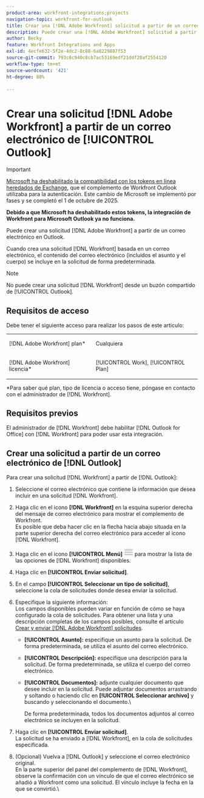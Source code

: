 ```yaml
---
product-area: workfront-integrations;projects
navigation-topic: workfront-for-outlook
title: Crear una [!DNL Adobe Workfront] solicitud a partir de un correo electrónico de Outlook
description: Puede crear una [!DNL Adobe Workfront] solicitud a partir de un correo electrónico en Outlook.
author: Becky
feature: Workfront Integrations and Apps
exl-id: 4ecfe632-5f2e-4dc2-8c88-6a8229887f53
source-git-commit: 793c8c940c8cb7ac53169edf21ddf28af2554120
workflow-type: tm+mt
source-wordcount: '421'
ht-degree: 88%

---
```


# Crear una solicitud [!DNL Adobe Workfront] a partir de un correo electrónico de [!UICONTROL Outlook]



>[!IMPORTANT]
>
>[Microsoft ha deshabilitado la compatibilidad con los tokens en línea heredados de Exchange](https://learn.microsoft.com/en-us/office/dev/add-ins/outlook/faq-nested-app-auth-outlook-legacy-tokens), que el complemento de Workfront Outlook utilizaba para la autenticación. Este cambio de Microsoft se implementó por fases y se completó el 1 de octubre de 2025.
>
>**Debido a que Microsoft ha deshabilitado estos tokens, la integración de Workfront para Microsoft Outlook ya no funciona.**

Puede crear una solicitud [!DNL Adobe Workfront] a partir de un correo electrónico en Outlook.

Cuando crea una solicitud [!DNL Workfront] basada en un correo electrónico, el contenido del correo electrónico (incluidos el asunto y el cuerpo) se incluye en la solicitud de forma predeterminada.

>[!NOTE]
>
>No puede crear una solicitud [!DNL Workfront] desde un buzón compartido de [!UICONTROL Outlook].

## Requisitos de acceso

Debe tener el siguiente acceso para realizar los pasos de este artículo:

<table style="table-layout:auto"> 
 <col> 
 <col> 
 <tbody> 
  <tr> 
   <td role="rowheader">[!DNL Adobe Workfront] plan*</td> 
   <td> <p>Cualquiera</p> </td> 
  </tr> 
  <tr> 
   <td role="rowheader">[!DNL Adobe Workfront] licencia*</td> 
   <td> <p>[!UICONTROL Work], [!UICONTROL Plan]</p> </td> 
  </tr> 
 </tbody> 
</table>

&#42;Para saber qué plan, tipo de licencia o acceso tiene, póngase en contacto con el administrador de [!DNL Workfront].

## Requisitos previos

El administrador de [!DNL Workfront] debe habilitar [!DNL Outlook for Office] con [!DNL Workfront] para poder usar esta integración.

## Crear una solicitud a partir de un correo electrónico de [!DNL Outlook]

Para crear una solicitud [!DNL Workfront] a partir de [!DNL Outlook]:

1. Seleccione el correo electrónico que contiene la información que desea incluir en una solicitud [!DNL Workfront].
1. Haga clic en el icono **[!DNL Workfront]** en la esquina superior derecha del mensaje de correo electrónico para mostrar el complemento de Workfront.\
   Es posible que deba hacer clic en la flecha hacia abajo situada en la parte superior derecha del correo electrónico para acceder al icono [!DNL Workfront].

1. Haga clic en el icono **[!UICONTROL Menú]** ![o365_addin_menu2_icon.png](assets/o365-addin-menu2-icon.png) para mostrar la lista de las opciones de [!DNL Workfront] disponibles.

1. Haga clic en **[!UICONTROL Enviar solicitud]**.
1. En el campo **[!UICONTROL Seleccionar un tipo de solicitud]**, seleccione la cola de solicitudes donde desea enviar la solicitud.

1. Especifique la siguiente información:\
   Los campos disponibles pueden variar en función de cómo se haya configurado la cola de solicitudes. Para obtener una lista y una descripción completas de los campos posibles, consulte el artículo [Crear y enviar [!DNL Adobe Workfront] solicitudes](../../manage-work/requests/create-requests/create-submit-requests.md).

   * **[!UICONTROL Asunto]:** especifique un asunto para la solicitud. De forma predeterminada, se utiliza el asunto del correo electrónico.
   * **[!UICONTROL Descripción]:** especifique una descripción para la solicitud. De forma predeterminada, se utiliza el cuerpo del correo electrónico.
   * **[!UICONTROL Documentos]:** adjunte cualquier documento que desee incluir en la solicitud. Puede adjuntar documentos arrastrando y soltando o haciendo clic en **[!UICONTROL Seleccionar archivo]** y buscando y seleccionando el documento.\

     De forma predeterminada, todos los documentos adjuntos al correo electrónico se incluyen en la solicitud.

1. Haga clic en **[!UICONTROL Enviar solicitud]**.\
   La solicitud se ha enviado a [!DNL Workfront], en la cola de solicitudes especificada.

1. (Opcional) Vuelva a [!DNL Outlook] y seleccione el correo electrónico original.\
   En la parte superior del panel del complemento de [!DNL Workfront], observe la confirmación con un vínculo de que el correo electrónico se añadió a Workfront como una solicitud. El vínculo incluye la fecha en la que se convirtió.\
